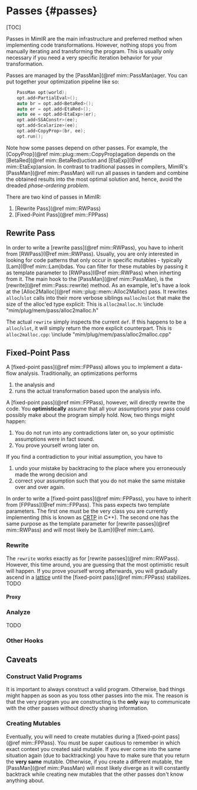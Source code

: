 # Passes {#passes}

[TOC]

Passes in MimIR are the main infrastructure and preferred method when implementing code transformations.
However, nothing stops you from manually iterating and transforming the program.
This is usually only necessary if you need a very specific iteration behavior for your transformation.

Passes are managed by the [PassMan](@ref mim::PassMan)ager.
You can put together your optimization pipeline like so:

```cpp
    PassMan opt(world);
    opt.add<PartialEval>();
    auto br = opt.add<BetaRed>();
    auto er = opt.add<EtaRed>();
    auto ee = opt.add<EtaExp>(er);
    opt.add<SSAConstr>(ee);
    opt.add<Scalarize>(ee);
    opt.add<CopyProp>(br, ee);
    opt.run();
```

Note how some passes depend on other passes.
For example, the [CopyProp](@ref mim::plug::mem::CopyProp)agation depends on the [BetaRed](@ref mim::BetaRed)uction and [EtaExp](@ref mim::EtaExp)ansion.
In contrast to traditional passes in compilers, MimIR's [PassMan](@ref mim::PassMan) will run all passes in tandem and combine the obtained results into the most optimal solution and, hence, avoid the dreaded _phase-ordering problem_.

There are two kind of passes in MimIR:

1. [Rewrite Pass](@ref mim::RWPass)
2. [Fixed-Point Pass](@ref mim::FPPass)

## Rewrite Pass

In order to write a [rewrite pass](@ref mim::RWPass), you have to inherit from [RWPass](@ref mim::RWPass).
Usually, you are only interested in looking for code patterns that only occur in specific mutables - typically [Lam](@ref mim::Lam)bdas.
You can filter for these mutables by passing it as template parameter to [RWPass](@ref mim::RWPass) when inherting from it.
The main hook to the [PassMan](@ref mim::PassMan), is the [rewrite](@ref mim::Pass::rewrite) method.
As an example, let's have a look at the [Alloc2Malloc](@ref mim::plug::mem::Alloc2Malloc) pass.
It rewrites `alloc`/`slot` calls into their more verbose siblings `malloc`/`mslot` that make the size of the alloc'ed type explicit:
This is `alloc2malloc.h`:
\include "mim/plug/mem/pass/alloc2malloc.h"

The actual `rewrite` simply inspects the current `def`.
If this happens to be a `alloc`/`slot`, it will simply return the more explicit counterpart.
This is `alloc2malloc.cpp`:
\include "mim/plug/mem/pass/alloc2malloc.cpp"

## Fixed-Point Pass

A [fixed-point pass](@ref mim::FPPass) allows you to implement a data-flow analysis.
Traditionally, an optimizations performs

1. the analysis and
2. runs the actual transformation based upon the analysis info.

A [fixed-point pass](@ref mim::FPPass), however, will directly rewrite the code.
You **optimistically** assume that all your assumptions your pass could possibly make about the program simply hold.
Now, two things might happen:

1. You do not run into any contradictions later on, so your optimistic assumptions were in fact sound.
2. You prove yourself wrong later on.

If you find a contradiction to your initial assumption, you have to

1. undo your mistake by backtracing to the place where you erroneously made the wrong decision and
2. correct your assumption such that you do not make the same mistake over and over again.

In order to write a [fixed-point pass](@ref mim::FPPass), you have to inherit from [FPPass](@ref mim::FPPass).
This pass expects two template parameters.
The first one must be the very class you are currently implementing (this is known as [CRTP](https://en.wikipedia.org/wiki/Curiously_recurring_template_pattern) in C++).
The second one has the same purpose as the template parameter for [rewrite passes](@ref mim::RWPass) and will most likely be [Lam](@ref mim::Lam).

### Rewrite

The `rewrite` works exactly as for [rewrite passes](@ref mim::RWPass).
However, this time around, you are guessing that the most optimistic result will happen.
If you prove yourself wrong afterwards, you will gradually ascend in a [lattice](https://en.wikipedia.org/wiki/Complete_lattice) until the [fixed-point pass](@ref mim::FPPass) stabilizes.
TODO

#### Proxy

### Analyze

TODO

### Other Hooks

## Caveats

### Construct Valid Programs

It is important to always construct a valid program.
Otherwise, bad things might happen as soon as you toss other passes into the mix.
The reason is that the very program you are constructing is the **only** way to communicate with the other passes without directly sharing information.

### Creating Mutables

Eventually, you will need to create mutables during a [fixed-point pass](@ref mim::FPPass).
You must be super cautious to remember in which exact context you created said mutable.
If you ever come into the same situation again (due to backtracking) you have to make sure that you return the **very same** mutable.
Otherwise, if you create a different mutable, the [PassMan](@ref mim::PassMan) will most likely diverge as it will constantly backtrack while creating new mutables that the other passes don't know anything about.
